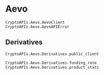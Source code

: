 # Aevo

```@docs
CryptoAPIs.Aevo.AevoClient
CryptoAPIs.Aevo.AevoAPIError
```

## Derivatives

```@docs
CryptoAPIs.Aevo.Derivatives.public_client
```

```@docs
CryptoAPIs.Aevo.Derivatives.funding_rate
CryptoAPIs.Aevo.Derivatives.product_stats
```
